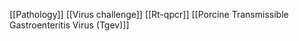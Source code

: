 [[Pathology]]
[[Virus challenge]]
[[Rt-qpcr]]
[[Porcine Transmissible Gastroenteritis Virus (Tgev)]]

